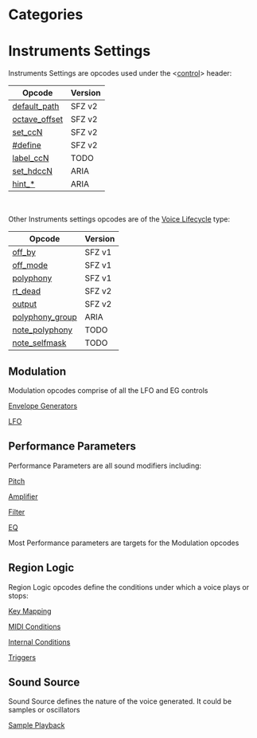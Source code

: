 ---
---
# Categories

# Instruments Settings

Instruments Settings are opcodes used under the <[control](/headers/control)>
header:

| Opcode                                  | Version |
| ---                                     | ---     |
| [default_path](/opcodes/default_path)   | SFZ v2  |
| [octave_offset](/opcodes/octave_offset) | SFZ v2  |
| [set_ccN](/opcodes/set_ccN)             | SFZ v2  |
| [#define](/directives/define)           | SFZ v2  |
| [label_ccN](/opcodes/label_ccN)         |  TODO   |
| [set_hdccN](/opcodes/set_hdccN)         |  ARIA   |
| [hint_*](/opcodes/hint_)                |  ARIA   |

<br>

Other Instruments settings opcodes are of the
[Voice Lifecycle](/types/voice_lifecycle) type:

| Opcode                                     | Version |
| ---                                        | ---     |
| [off_by](/opcodes/off_by)                  | SFZ v1  |
| [off_mode](/opcodes/off_mode)              | SFZ v1  |
| [polyphony](/opcodes/polyphony)            | SFZ v1  |
| [rt_dead](/opcodes/rt_dead)                | SFZ v2  |
| [output](/opcodes/output)                  | SFZ v2  |
| [polyphony_group](/opcodes/polyphony_group)|  ARIA   |
| [note_polyphony](/opcodes/note_polyphony)  |  TODO   |
| [note_selfmask](/opcodes/note_selfmask)    |  TODO   |

## Modulation

Modulation opcodes comprise of all the LFO and EG controls

[Envelope Generators](/types/envelope_generators)

[LFO](/types/lfo)

## Performance Parameters

Performance Parameters are all sound modifiers including:

[Pitch](/types/pitch)

[Amplifier](/types/amplifier)

[Filter](/types/filter)

[EQ](/types/eq)

Most Performance parameters are targets for the Modulation opcodes

## Region Logic

Region Logic opcodes define the conditions under which a voice plays or stops:

[Key Mapping](/types/key_mapping)

[MIDI Conditions](/types/midi_conditions)

[Internal Conditions](/types/internal_conditions)

[Triggers](/types/triggers)

## Sound Source

Sound Source defines the nature of the voice generated.
It could be samples or oscillators

[Sample Playback](/types/sample_playback)
